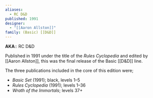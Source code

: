 ```yaml
---
aliases:
  - RC D&D
published: 1991
designer:
  - "[[Aaron Allston]]"
family: (Basic) [[D&D]]
---
```


**AKA**:: RC D&D

Published in 1991 under the title of the _Rules Cyclopedia_ and edited by [[Aaron Allston]], this was the final release of the Basic [[D&D]] line.

The three publications included in the core of this edition were;
- _Basic Set_ (1991); black, levels 1–5
- _Rules Cyclopedia_ (1991); levels 1–36
- _Wrath of the Immortals_; levels 37+